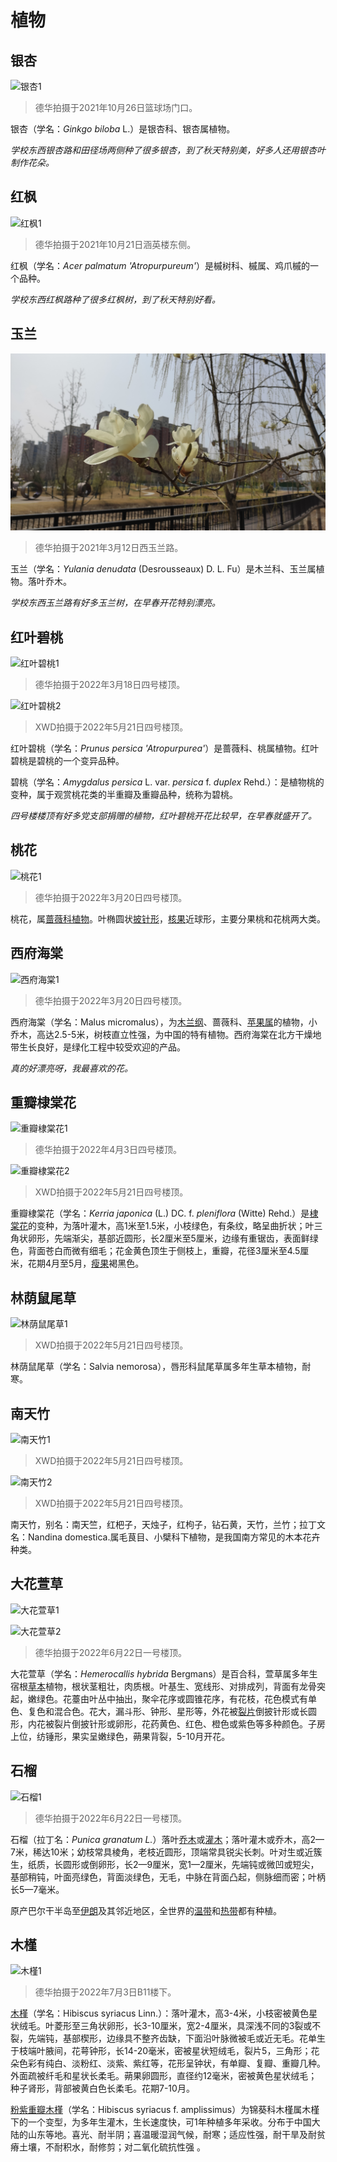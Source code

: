 # 植物

## 银杏

![银杏1](植物/银杏1.jpg)

> 德华拍摄于2021年10月26日篮球场门口。

银杏（学名：*Ginkgo biloba*  L.）是银杏科、银杏属植物。

*学校东西银杏路和田径场两侧种了很多银杏，到了秋天特别美，好多人还用银杏叶制作花朵。*

## 红枫

![红枫1](植物/红枫1.jpg)

> 德华拍摄于2021年10月21日涵英楼东侧。

红枫（学名：*Acer palmatum 'Atropurpureum'*）是槭树科、槭属、鸡爪槭的一个品种。

*学校东西红枫路种了很多红枫树，到了秋天特别好看。*

## 玉兰

![玉兰1](植物/玉兰1.jpg)

> 德华拍摄于2021年3月12日西玉兰路。

玉兰（学名：*Yulania denudata* (Desrousseaux) D. L. Fu）是木兰科、玉兰属植物。落叶乔木。

*学校东西玉兰路有好多玉兰树，在早春开花特别漂亮。*

## 红叶碧桃

![红叶碧桃1](植物/红叶碧桃1.jpg)

> 德华拍摄于2022年3月18日四号楼顶。

![红叶碧桃2](植物/红叶碧桃2.JPG)

> XWD拍摄于2022年5月21日四号楼顶。

红叶碧桃（学名：*Prunus persica 'Atropurpurea'*）是蔷薇科、桃属植物。红叶碧桃是碧桃的一个变异品种。

碧桃（学名：*Amygdalus persica* L. var. *persica* f. *duplex* Rehd.）：是植物桃的变种，属于观赏桃花类的半重瓣及重瓣品种，统称为碧桃。

*四号楼楼顶有好多党支部捐赠的植物，红叶碧桃开花比较早，在早春就盛开了。*

## 桃花

![桃花1](植物/桃花1.jpg)

> 德华拍摄于2022年3月20日四号楼顶。

桃花，属[蔷薇科植物](https://baike.baidu.com/item/蔷薇科植物/3334758)。叶椭圆状[披针形](https://baike.baidu.com/item/披针形/10957416)，[核果](https://baike.baidu.com/item/核果/5824235)近球形，主要分果桃和花桃两大类。

## 西府海棠

![西府海棠1](植物/西府海棠1.jpg)

> 德华拍摄于2022年3月20日四号楼顶。

西府海棠（学名：Malus micromalus），为[木兰纲](https://baike.baidu.com/item/木兰纲)、蔷薇科、[苹果属](https://baike.baidu.com/item/苹果属)的植物，小乔木，高达2.5-5米，树枝直立性强，为中国的特有植物。西府海棠在北方干燥地带生长良好，是绿化工程中较受欢迎的产品。

*真的好漂亮呀，我最喜欢的花。*

## 重瓣棣棠花

![重瓣棣棠花1](植物/重瓣棣棠花1.jpg)

> 德华拍摄于2022年4月3日四号楼顶。

![重瓣棣棠花2](植物/重瓣棣棠花2.JPG)

> XWD拍摄于2022年5月21日四号楼顶。

重瓣棣棠花（学名：*Kerria japonica* (L.) DC. f. *pleniflora* (Witte) Rehd.）是[棣棠花](https://baike.baidu.com/item/棣棠花/965714)的变种，为落叶灌木，高1米至1.5米，小枝绿色，有条纹，略呈曲折状；叶三角状卵形，先端渐尖，基部近圆形，长2厘米至5厘米，边缘有重锯齿，表面鲜绿色，背面苍白而微有细毛；花金黄色顶生于侧枝上，重瓣，花径3厘米至4.5厘米，花期4月至5月，[瘦果](https://baike.baidu.com/item/瘦果/1407632)褐黑色。

## 林荫鼠尾草

![林荫鼠尾草1](植物/林荫鼠尾草1.JPG)

> XWD拍摄于2022年5月21日四号楼顶。

林荫鼠尾草（学名：Salvia nemorosa），唇形科鼠尾草属多年生草本植物，耐寒。

## 南天竹

![南天竹1](植物/南天竹1.JPG)

> XWD拍摄于2022年5月21日四号楼顶。

![南天竹2](植物/南天竹2.JPG)

> XWD拍摄于2022年5月21日四号楼顶。

南天竹，别名：南天竺，红杷子，天烛子，红枸子，钻石黄，天竹，兰竹；拉丁文名：Nandina domestica.属毛茛目、小檗科下植物，是我国南方常见的木本花卉种类。

## 大花萱草

![大花萱草1](植物/大花萱草1.jpg)

![大花萱草2](植物/大花萱草2.jpg)

> 德华拍摄于2022年6月22日一号楼顶。

大花萱草（学名：*Hemerocallis hybrida* Bergmans）是百合科，萱草属多年生宿根[草本](https://baike.baidu.com/item/草本/541696)植物，根状茎粗壮，肉质根。叶基生、宽线形、对排成列，背面有龙骨突起，嫩绿色。花薹由叶丛中抽出，聚伞花序或圆锥花序，有花枝，花色模式有单色、复色和混合色。花大，漏斗形、钟形、星形等，外花被[裂片](https://baike.baidu.com/item/裂片/1893009)倒披针形或长圆形，内花被裂片倒披针形或卵形，花药黄色、红色、橙色或紫色等多种颜色。子房上位，纺锤形，果实呈嫩绿色，蒴果背裂，5-10月开花。

## 石榴

![石榴1](植物/石榴1.jpg)

> 德华拍摄于2022年6月22日一号楼顶。

石榴（拉丁名：*Punica granatum L.*）落叶[乔木](https://baike.baidu.com/item/乔木/33239)或[灌木](https://baike.baidu.com/item/灌木)；落叶灌木或乔木，高2—7米，稀达10米；幼枝常具棱角，老枝近圆形，顶端常具锐尖长刺。叶对生或近簇生，纸质，长圆形或倒卵形，长2—9厘米，宽1—2厘米，先端钝或微凹或短尖，基部稍钝，叶面亮绿色，背面淡绿色，无毛，中脉在背面凸起，侧脉细而密；叶柄长5—7毫米。

原产巴尔干半岛至[伊朗](https://baike.baidu.com/item/伊朗)及其邻近地区，全世界的[温带](https://baike.baidu.com/item/温带)和[热带](https://baike.baidu.com/item/热带)都有种植。

## 木槿

![木槿1](植物/木槿1.jpg)

> 德华拍摄于2022年7月3日B11楼下。

[木槿](https://baike.baidu.com/item/%E6%9C%A8%E6%A7%BF/941102?fr=aladdin)（学名：Hibiscus syriacus Linn.）：落叶灌木，高3-4米，小枝密被黄色星状绒毛。叶菱形至三角状卵形，长3-10厘米，宽2-4厘米，具深浅不同的3裂或不裂，先端钝，基部楔形，边缘具不整齐齿缺，下面沿叶脉微被毛或近无毛。花单生于枝端叶腋间，花萼钟形，长14-20毫米，密被星状短绒毛，裂片5，三角形；花朵色彩有纯白、淡粉红、淡紫、紫红等，花形呈钟状，有单瓣、复瓣、重瓣几种。外面疏被纤毛和星状长柔毛。蒴果卵圆形，直径约12毫米，密被黄色星状绒毛；种子肾形，背部被黄白色长柔毛。花期7-10月。

[粉紫重瓣木槿](https://baike.baidu.com/item/%E7%B2%89%E7%B4%AB%E9%87%8D%E7%93%A3%E6%9C%A8%E6%A7%BF/1240983)（学名：Hibiscus syriacus f. amplissimus）为锦葵科木槿属木槿下的一个变型，为多年生灌木，生长速度快，可1年种植多年采收。分布于中国大陆的山东等地。喜光、耐半阴；喜温暖湿润气候，耐寒；适应性强，耐干旱及耐贫瘠土壤，不耐积水，耐修剪；对二氧化硫抗性强 。
